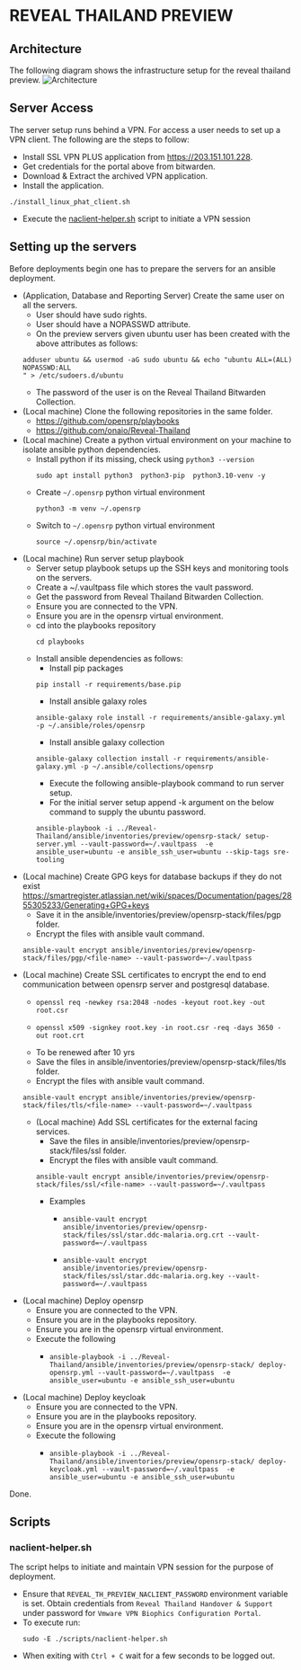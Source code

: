 # REVEAL THAILAND PREVIEW

## Architecture

The following diagram shows the infrastructure setup for the reveal thailand preview.
![Architecture](./images/reveal\_thailand\_preview\_infrastructure\_architecture.png)

## Server Access

The server setup runs behind a VPN. For access a user needs to set up a VPN client. The following are the steps to follow:

*   Install SSL VPN PLUS application from https://203.151.101.228.
*   Get credentials for the portal above from bitwarden.
*   Download & Extract the archived VPN application.
*   Install the application.

```shell
./install_linux_phat_client.sh
```

*   Execute the [naclient-helper.sh](#scripts) script to initiate a VPN session

## Setting up the servers

Before deployments begin one has to prepare the servers for an ansible deployment.

*   (Application, Database and Reporting Server) Create the same user on all the servers.
    *   User should have sudo rights.
    *   User should have a NOPASSWD attribute.
    *   On the preview servers given ubuntu user has been created with the above attributes as follows:
    ```shell
    adduser ubuntu && usermod -aG sudo ubuntu && echo "ubuntu ALL=(ALL) NOPASSWD:ALL
    " > /etc/sudoers.d/ubuntu
    ```
    *   The password of the user is on the Reveal Thailand Bitwarden Collection.
*   (Local machine) Clone the following repositories in the same folder.
    *   https://github.com/opensrp/playbooks
    *   https://github.com/onaio/Reveal-Thailand
*   (Local machine) Create a python virtual environment on your machine to isolate ansible python dependencies.
    *   Install python if its missing, check using `python3 --version`
        ```shell
        sudo apt install python3  python3-pip  python3.10-venv -y
        ```
    *   Create `~/.opensrp` python virtual environment
        ```shell
        python3 -m venv ~/.opensrp
        ```
    *   Switch to `~/.opensrp` python virtual environment
        ```shell
        source ~/.opensrp/bin/activate
        ```
*   (Local machine) Run server setup playbook
    *   Server setup playbook setups up the SSH keys and monitoring tools on the servers.
    *   Create a ~/.vaultpass file which stores the vault password.
    *   Get the password from Reveal Thailand Bitwarden Collection.
    *   Ensure you are connected to the VPN.
    *   Ensure you are in the opensrp virtual environment.
    *   cd into the playbooks repository
        ```shell
        cd playbooks
        ```
    *   Install ansible dependencies as follows:
        *   Install pip packages
        ```shell
        pip install -r requirements/base.pip
        ```
        *   Install ansible galaxy roles
        ```shell
        ansible-galaxy role install -r requirements/ansible-galaxy.yml -p ~/.ansible/roles/opensrp
        ```
        *   Install ansible galaxy collection
        ```shell
        ansible-galaxy collection install -r requirements/ansible-galaxy.yml -p ~/.ansible/collections/opensrp
        ```
        *   Execute the following ansible-playbook command to run server setup.
        *   For the initial server setup append -k argument on the below command to supply the ubuntu password.
        ```shell
        ansible-playbook -i ../Reveal-Thailand/ansible/inventories/preview/opensrp-stack/ setup-server.yml --vault-password=~/.vaultpass  -e ansible_user=ubuntu -e ansible_ssh_user=ubuntu --skip-tags sre-tooling
        ```
*   (Local machine) Create GPG keys for database backups if they do not exist
    https://smartregister.atlassian.net/wiki/spaces/Documentation/pages/2855305233/Generating+GPG+keys
    *   Save it in the ansible/inventories/preview/opensrp-stack/files/pgp folder.
    *   Encrypt the files with ansible vault command.
    ```shell
    ansible-vault encrypt ansible/inventories/preview/opensrp-stack/files/pgp/<file-name> --vault-password=~/.vaultpass
    ```
*   (Local machine) Create SSL certificates to encrypt the end to end communication between opensrp server and postgresql database.
    *   ```shell
        openssl req -newkey rsa:2048 -nodes -keyout root.key -out root.csr
        ```
    *   ```shell
        openssl x509 -signkey root.key -in root.csr -req -days 3650 -out root.crt
        ```
    *   To be renewed after 10 yrs
    *   Save the files in ansible/inventories/preview/opensrp-stack/files/tls folder.
    *   Encrypt the files with ansible vault command.
    ```shell
    ansible-vault encrypt ansible/inventories/preview/opensrp-stack/files/tls/<file-name> --vault-password=~/.vaultpass
    ```
    *   (Local machine) Add SSL certificates for the external facing services.
        *   Save the files in ansible/inventories/preview/opensrp-stack/files/ssl folder.
        *   Encrypt the files with ansible vault command.
        ```shell
        ansible-vault encrypt ansible/inventories/preview/opensrp-stack/files/ssl/<file-name> --vault-password=~/.vaultpass
        ```
        *   Examples
            *   ```shell
                ansible-vault encrypt ansible/inventories/preview/opensrp-stack/files/ssl/star.ddc-malaria.org.crt --vault-password=~/.vaultpass
                ```
            *   ```shell
                ansible-vault encrypt ansible/inventories/preview/opensrp-stack/files/ssl/star.ddc-malaria.org.key --vault-password=~/.vaultpass
                ```
*   (Local machine) Deploy opensrp
    *   Ensure you are connected to the VPN.
    *   Ensure you are in the playbooks repository.
    *   Ensure you are in the opensrp virtual environment.
    *   Execute the following
        *   ```shell
            ansible-playbook -i ../Reveal-Thailand/ansible/inventories/preview/opensrp-stack/ deploy-opensrp.yml --vault-password=~/.vaultpass  -e ansible_user=ubuntu -e ansible_ssh_user=ubuntu
            ```
*   (Local machine) Deploy keycloak
    *   Ensure you are connected to the VPN.
    *   Ensure you are in the playbooks repository.
    *   Ensure you are in the opensrp virtual environment.
    *   Execute the following
        *   ```shell
            ansible-playbook -i ../Reveal-Thailand/ansible/inventories/preview/opensrp-stack/ deploy-keycloak.yml --vault-password=~/.vaultpass  -e ansible_user=ubuntu -e ansible_ssh_user=ubuntu
            ```

Done.

## Scripts

### naclient-helper.sh

The script helps to initiate and maintain VPN session for the purpose of deployment.

*   Ensure that `REVEAL_TH_PREVIEW_NACLIENT_PASSWORD` environment variable is set. Obtain credentials from `Reveal Thailand Handover & Support` under password for `Vmware VPN Biophics Configuration Portal`.
*   To execute run:
    ```shell
    sudo -E ./scripts/naclient-helper.sh
    ```
*   When exiting with `Ctrl + C` wait for a few seconds to be logged out.
